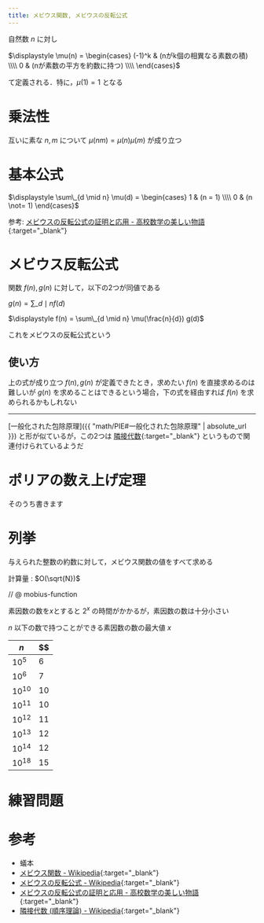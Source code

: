 ```yaml
---
title: メビウス関数, メビウスの反転公式
---
```


自然数 $n$ に対し

$\displaystyle \mu(n) = \begin{cases} (-1)^k & (nがk個の相異なる素数の積) \\\\ 0 & (nが素数の平方を約数に持つ) \\\\ \end{cases}$

て定義される．特に，$\mu(1) = 1$ となる

# 乗法性

互いに素な $n, m$ について $\mu(nm) = \mu(n)\mu(m)$ が成り立つ

# 基本公式

$\displaystyle \sum\_{d \mid n} \mu(d) = \begin{cases} 1 & (n = 1) \\\\ 0 & (n \not= 1) \end{cases}$

参考: [メビウスの反転公式の証明と応用 - 高校数学の美しい物語](https://mathtrain.jp/mobiusinversion){:target="_blank"}<!--_-->

# メビウス反転公式

関数 $f(n), g(n)$ に対して，以下の2つが同値である

$\displaystyle g(n) = \sum\_{d \mid n} f(d)$

$\displaystyle f(n) = \sum\_{d \mid n} \mu(\frac{n}{d}) g(d)$

これをメビウスの反転公式という

## 使い方

上の式が成り立つ $f(n), g(n)$ が定義できたとき，求めたい $f(n)$ を直接求めるのは難しいが $g(n)$ を求めることはできるという場合，下の式を経由すれば $f(n)$ を求められるかもしれない

---

[一般化された包除原理]({{ "math/PIE#一般化された包除原理" | absolute_url }}) と形が似ているが，この2つは [隣接代数](https%3A%2F%2Fja.wikipedia.org%2Fwiki%2F%E9%9A%A3%E6%8E%A5%E4%BB%A3%E6%95%B0_%28%E9%A0%86%E5%BA%8F%E7%90%86%E8%AB%96%29){:target="_blank"}<!--_--> というもので関連付けられているようだ

# ポリアの数え上げ定理

そのうち書きます

# 列挙

与えられた整数の約数に対して，メビウス関数の値をすべて求める

計算量 : $O(\sqrt{N})$

// @ mobius-function

素因数の数を$x$とすると $2^x$ の時間がかかるが，素因数の数は十分小さい

$n$ 以下の数で持つことができる素因数の数の最大値 $x$

|$n$|$$|
|--|--|
|$10^5$|6|
|$10^6$|7|
|$10^10$|10|
|$10^11$|10|
|$10^12$|11|
|$10^13$|12|
|$10^14$|12|
|$10^18$|15|


# 練習問題

# 参考

* 蟻本
* [メビウス関数 - Wikipedia](https://ja.wikipedia.org/wiki/メビウス関数){:target="_blank"}<!--_-->
* [メビウスの反転公式 - Wikipedia](https://ja.wikipedia.org/wiki/メビウスの反転公式){:target="_blank"}<!--_-->
* [メビウスの反転公式の証明と応用 - 高校数学の美しい物語](https://mathtrain.jp/mobiusinversion){:target="_blank"}<!--_-->
* [隣接代数 (順序理論) - Wikipedia](https%3A%2F%2Fja.wikipedia.org%2Fwiki%2F%E9%9A%A3%E6%8E%A5%E4%BB%A3%E6%95%B0_%28%E9%A0%86%E5%BA%8F%E7%90%86%E8%AB%96%29){:target="_blank"}<!--_-->

